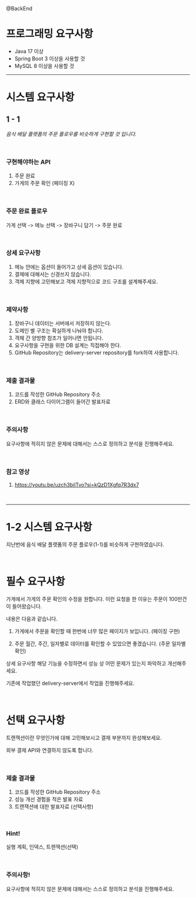 @BackEnd   
# 프로그래밍 요구사항

- Java 17 이상  
- Spring Boot 3 이상을 사용할 것  
- MySQL 8 이상을 사용할 것  

---

# 시스템 요구사항
## 1 - 1
_음식 배달 플랫폼의 주문 플로우를 비슷하게 구현할 것 입니다._

<br>

### 구현해야하는 API
1. 주문 완료
2. 가게의 주문 확인 (페이징 X)

<br>

### 주문 완료 플로우
가게 선택 -> 메뉴 선택 -> 장바구니 담기 -> 주문 완료

<br>

### 상세 요구사항
1. 메뉴 안에는 옵션이 들어가고 상세 옵션이 있습니다.
2. 결제에 대해서는 신경쓰지 않습니다.  
3. 객체 지향에 고민해보고 객체 지향적으로 코드 구조를 설계해주세요.

<br>

### 제약사항
1. 장바구니 데이터는 서버에서 저장하지 않는다.
2. 도메인 별 구조는 확실하게 나눠야 합니다.
3. 객체 간 양방향 참조가 일어나면 안됩니다.
4. 요구사항을 구현을 위한 DB 설계는 직접해야 한다.
5. GitHub Repository는 delivery-server repository를 fork하여 사용합니다.

<br>

### 제출 결과물
1. 코드를 작성한 GitHub Repository 주소
2. ERD와 클래스 다이어그램이 들어간 발표자료

<br>

### 주의사항
요구사항에 적히지 않은 문제에 대해서는 스스로 정의하고 분석을 진행해주세요.

<br>

### 참고 영상
1. https://youtu.be/uzch3bilTvo?si=kQzD1Xgfq7R3dx7

<br>

<hr>

# 1-2 시스템 요구사항
지난번에 음식 배달 플랫폼의 주문 플로우(1-1)를 비슷하게 구현하였습니다.

<br>

# 필수 요구사항
가게에서 가게의 주문 확인의 수정을 원합니다. 이런 요청을 한 이유는 주문이 100만건이 들어왔습니다.

내용은 다음과 같습니다.

1) 가게에서 주문을 확인할 때 한번에 너무 많은 페이지가 보입니다. (페이징 구현)

2) 주문 월간, 주간, 일자별로 데이터를 확인할 수 있었으면 좋겠습니다. (주문 일자별 확인)

상세 요구사항
해당 기능을 수정하면서 성능 상 어떤 문제가 있는지 파악하고 개선해주세요.

기존에 작업했던 delivery-server에서 작업을 진행해주세요.

<br>

# 선택 요구사항
트랜잭션이란 무엇인가에 대해 고민해보시고 결제 부분까지 완성해보세요.

외부 결제 API와 연결하지 않도록 합니다.

<br>

### 제출 결과물
1) 코드를 작성한 GitHub Repository 주소
2) 성능 개선 경험을 적은 발표 자료
3) 트랜잭션에 대한 발표자료 (선택사항)

<br>

### Hint!
실행 계획, 인덱스, 트랜잭션(선택)

<br>

### 주의사항!
요구사항에 적히지 않은 문제에 대해서는 스스로 정의하고 분석을 진행해주세요. 
